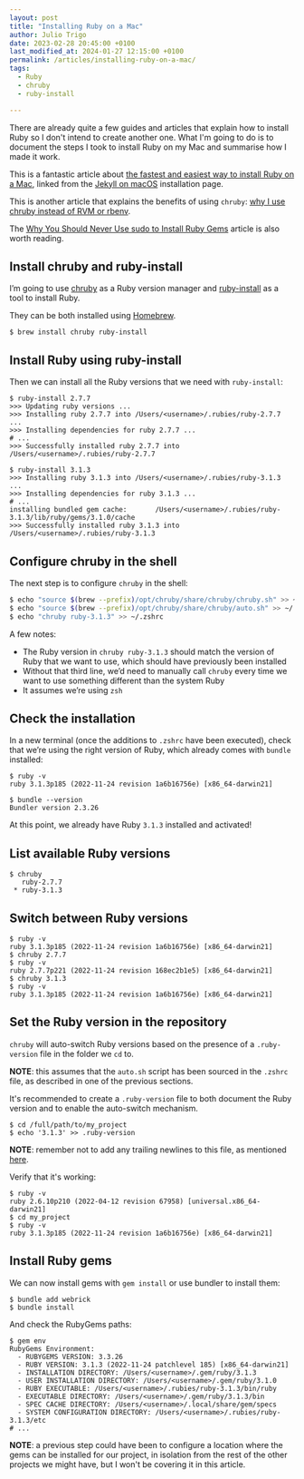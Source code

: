 ```yaml
---
layout: post
title: "Installing Ruby on a Mac"
author: Julio Trigo
date: 2023-02-28 20:45:00 +0100
last_modified_at: 2024-01-27 12:15:00 +0100
permalink: /articles/installing-ruby-on-a-mac/
tags:
  - Ruby
  - chruby
  - ruby-install

---
```


There are already quite a few guides and articles that explain how to install Ruby so I don't intend to create another one.
What I'm going to do is to document the steps I took to install Ruby on my Mac and summarise how I made it work.

This is a fantastic article about [the fastest and easiest way to install Ruby on a Mac](https://www.moncefbelyamani.com/how-to-install-xcode-homebrew-git-rvm-ruby-on-mac/), linked from the [Jekyll on macOS](https://jekyllrb.com/docs/installation/macos/) installation page.

This is another article that explains the benefits of using `chruby`: [why I use chruby instead of RVM or rbenv](https://stevemarshall.com/journal/why-i-use-chruby/).

The [Why You Should Never Use sudo to Install Ruby Gems](https://www.moncefbelyamani.com/why-you-should-never-use-sudo-to-install-ruby-gems/) article is also worth reading.

<!--more-->

## Install chruby and ruby-install
I’m going to use [chruby](https://github.com/postmodern/chruby) as a Ruby version manager and [ruby-install](https://github.com/postmodern/ruby-install) as a tool to install Ruby.

They can be both installed using [Homebrew](https://brew.sh/).

```shell
$ brew install chruby ruby-install
```

## Install Ruby using ruby-install

Then we can install all the Ruby versions that we need with `ruby-install`:

```shell
$ ruby-install 2.7.7
>>> Updating ruby versions ...
>>> Installing ruby 2.7.7 into /Users/<username>/.rubies/ruby-2.7.7 ...
>>> Installing dependencies for ruby 2.7.7 ...
# ...
>>> Successfully installed ruby 2.7.7 into /Users/<username>/.rubies/ruby-2.7.7

$ ruby-install 3.1.3
>>> Installing ruby 3.1.3 into /Users/<username>/.rubies/ruby-3.1.3 ...
>>> Installing dependencies for ruby 3.1.3 ...
# ...
installing bundled gem cache:       /Users/<username>/.rubies/ruby-3.1.3/lib/ruby/gems/3.1.0/cache
>>> Successfully installed ruby 3.1.3 into /Users/<username>/.rubies/ruby-3.1.3
```

## Configure chruby in the shell

The next step is to configure `chruby` in the shell:

```bash
$ echo "source $(brew --prefix)/opt/chruby/share/chruby/chruby.sh" >> ~/.zshrc
$ echo "source $(brew --prefix)/opt/chruby/share/chruby/auto.sh" >> ~/.zshrc
$ echo "chruby ruby-3.1.3" >> ~/.zshrc
```

A few notes:
* The Ruby version in `chruby ruby-3.1.3` should match the version of Ruby that we want to use,
  which should have previously been installed
* Without that third line, we’d need to manually call `chruby` every time we want to use something
  different than the system Ruby
* It assumes we’re using  `zsh`

## Check the installation

In a new terminal (once the additions to `.zshrc` have been executed),
check that we’re using the right version of Ruby, which already comes with `bundle` installed:

```shell
$ ruby -v
ruby 3.1.3p185 (2022-11-24 revision 1a6b16756e) [x86_64-darwin21]

$ bundle --version
Bundler version 2.3.26
```

At this point, we already have Ruby `3.1.3` installed and activated!

## List available Ruby versions

```shell
$ chruby
   ruby-2.7.7
 * ruby-3.1.3
```

## Switch between Ruby versions

```shell
$ ruby -v
ruby 3.1.3p185 (2022-11-24 revision 1a6b16756e) [x86_64-darwin21]
$ chruby 2.7.7
$ ruby -v
ruby 2.7.7p221 (2022-11-24 revision 168ec2b1e5) [x86_64-darwin21]
$ chruby 3.1.3
$ ruby -v
ruby 3.1.3p185 (2022-11-24 revision 1a6b16756e) [x86_64-darwin21]
```

## Set the Ruby version in the repository

`chruby` will auto-switch Ruby versions based on the presence of a `.ruby-version` file in
the folder we `cd` to.

**NOTE**: this assumes that the `auto.sh` script has been sourced in the `.zshrc` file,
as described in one of the previous sections.

It's recommended to create a `.ruby-version` file to both document the Ruby version and
to enable the auto-switch mechanism.

```shell
$ cd /full/path/to/my_project
$ echo '3.1.3' >> .ruby-version
```

**NOTE**: remember not to add any trailing newlines to this file, as mentioned
[here](https://docs.netlify.com/configure-builds/manage-dependencies/#ruby).

Verify that it's working:

```shell
$ ruby -v
ruby 2.6.10p210 (2022-04-12 revision 67958) [universal.x86_64-darwin21]
$ cd my_project
$ ruby -v
ruby 3.1.3p185 (2022-11-24 revision 1a6b16756e) [x86_64-darwin21]
```

## Install Ruby gems

We can now install gems with `gem install` or use bundler to install them:

```shell
$ bundle add webrick
$ bundle install
```

And check the RubyGems paths:

```shell
$ gem env
RubyGems Environment:
  - RUBYGEMS VERSION: 3.3.26
  - RUBY VERSION: 3.1.3 (2022-11-24 patchlevel 185) [x86_64-darwin21]
  - INSTALLATION DIRECTORY: /Users/<username>/.gem/ruby/3.1.3
  - USER INSTALLATION DIRECTORY: /Users/<username>/.gem/ruby/3.1.0
  - RUBY EXECUTABLE: /Users/<username>/.rubies/ruby-3.1.3/bin/ruby
  - EXECUTABLE DIRECTORY: /Users/<username>/.gem/ruby/3.1.3/bin
  - SPEC CACHE DIRECTORY: /Users/<username>/.local/share/gem/specs
  - SYSTEM CONFIGURATION DIRECTORY: /Users/<username>/.rubies/ruby-3.1.3/etc
# ...
```

**NOTE**: a previous step could have been to configure a location where the gems can be
installed for our project, in isolation from the rest of the other projects we might have,
but I won't be covering it in this article.

